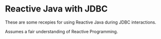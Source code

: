 # Reactive Java with JDBC

These are some recepies for using Reactive Java during JDBC interactions.

Assumes a fair understanding of Reactive Programming.
